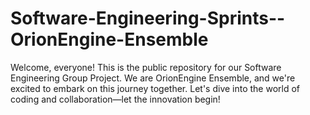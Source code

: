 # Software-Engineering-Sprints--OrionEngine-Ensemble
Welcome, everyone! This is the public repository for our Software Engineering Group Project. We are OrionEngine Ensemble, and we're excited to embark on this journey together. Let's dive into the world of coding and collaboration—let the innovation begin!
